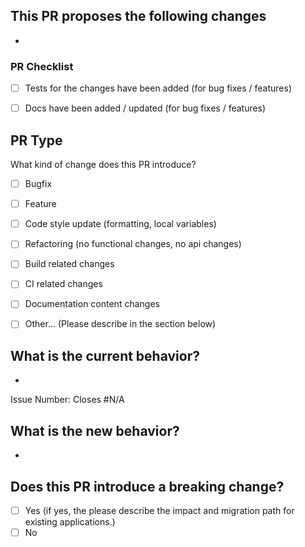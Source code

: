 ## This PR proposes the following changes
-

### PR Checklist

<!-- Please check if your PR fulfills the following requirements: -->
- [ ] Tests for the changes have been added (for bug fixes / features)
- [ ] Docs have been added / updated (for bug fixes / features)


## PR Type

What kind of change does this PR introduce?

<!-- Please check the one that applies to this PR using "x". -->

- [ ] Bugfix
- [ ] Feature
- [ ] Code style update (formatting, local variables)
- [ ] Refactoring (no functional changes, no api changes)
- [ ] Build related changes
- [ ] CI related changes
- [ ] Documentation content changes
- [ ] Other... (Please describe in the section below)


## What is the current behavior?
<!-- Please describe the current behavior that you are modifying, or link to a relevant issue. -->
<!-- Use the following format for issue references: Closes #issue-number -->
-

Issue Number: Closes #N/A


## What is the new behavior?
-

## Does this PR introduce a breaking change?

- [ ] Yes (if yes, the please describe the impact and migration path for existing applications.)
- [ ] No
